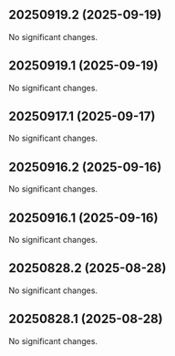 ## 20250919.2 (2025-09-19)

No significant changes.


## 20250919.1 (2025-09-19)

No significant changes.


## 20250917.1 (2025-09-17)

No significant changes.


## 20250916.2 (2025-09-16)

No significant changes.


## 20250916.1 (2025-09-16)

No significant changes.


## 20250828.2 (2025-08-28)

No significant changes.


## 20250828.1 (2025-08-28)

No significant changes.
